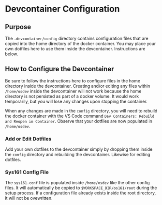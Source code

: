 # Devcontainer Configuration

## Purpose

The `.devcontainer/config` directory contains configuration files that are copied into the home
directory of the docker container. You may place your own dotfiles here to use them inside
the devcontainer. Instructions are below.

## How to Configure the Devcontainer

Be sure to follow the instructions here to configure files in the home directory inside the devcontainer.
Creating and/or editing any files within `/home/osdev` inside the devcontainer will not work because the home
directory is not persisted as part of a docker volume. It would work temporarily, but you will lose any changes
upon stopping the container.

When any changes are made in the `config` directory, you will need to rebuild the docker container with
the VS Code command `Dev Containers: Rebuild and Reopen in Container`. Observe that your dotfiles are
now populated in `/home/osdev`.

### Add or Edit Dotfiles

Add your own dotfiles to the devcontainer simply by dropping them inside the `config` directory and
rebuilding the devcontainer. Likewise for editing dotfiles.

### Sys161 Config File

The `sys161.conf` file is populated inside `/home/osdev` like the other config files.
It will automatically be copied to `$WORKSPACE_DIR/os161/root` during the setup process.
If a configuration file already exists inside the root directory, it will not be ovewritten.
